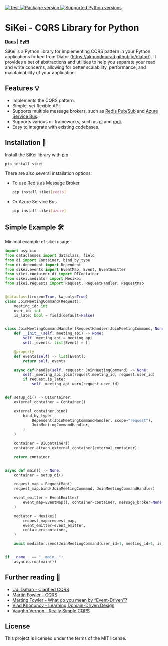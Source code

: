 
<a href="https://github.com/LabMarket/sikei/actions?query=setup%3ACI%2FCD+event%3Apush+branch%3Adev" target="_blank">
    <img src="https://github.com/LabMarket/sikei/actions/workflows/ci.yml/badge.svg?branch=dev" alt="Test">
</a>
<a href="https://pypi.org/project/sikei" target="_blank">
    <img src="https://img.shields.io/pypi/v/sikei?color=red&labelColor=black" alt="Package version">
</a>
<a href="https://pypi.org/project/sikei" target="_blank">
    <img src="https://img.shields.io/pypi/pyversions/sikei.svg?color=red&labelColor=black" alt="Supported Python versions">
</a>

# SiKei - CQRS Library for Python
**[Docs](https://akhundmurad.github.io/sikei/) | [PyPI](https://pypi.org/project/sikei/)**

SiKei is a Python library for implementing CQRS pattern in your Python applications forked from Diator (https://akhundmurad.github.io/diator/). It provides a set of abstractions and utilities to help you separate your read and write concerns, allowing for better scalability, performance, and maintainability of your application.

## Features :bulb:

- Implements the CQRS pattern.
- Simple, yet flexible API.
- Supports multiple message brokers, such as [Redis Pub/Sub](https://redis.io/docs/manual/pubsub/) and [Azure Service Bus](https://learn.microsoft.com/en-us/azure/service-bus-messaging/service-bus-messaging-overview).
- Supports various di-frameworks, such as [di](https://github.com/adriangb/di) and [rodi](https://github.com/Neoteroi/rodi).
- Easy to integrate with existing codebases.

## Installation :triangular_ruler:

Install the SiKei library with [pip](https://pypi.org/project/sikei/)

```bash
pip install sikei
```

There are also several installation options:

- To use Redis as Message Broker

    ```bash
    pip install sikei[redis]
    ```

- Or Azure Service Bus

    ```bash
    pip install sikei[azure]
    ```

## Simple Example :hammer_and_wrench:

Minimal example of sikei usage:

```python
import asyncio
from dataclasses import dataclass, field
from di import Container, bind_by_type
from di.dependent import Dependent
from sikei.events import EventMap, Event, EventEmitter
from sikei.container.di import DIContainer
from sikei.mediator import Mesikei
from sikei.requests import Request, RequestHandler, RequestMap


@dataclass(frozen=True, kw_only=True)
class JoinMeetingCommand(Request):
    meeting_id: int
    user_id: int
    is_late: bool = field(default=False)


class JoinMeetingCommandHandler(RequestHandler[JoinMeetingCommand, None]):
    def __init__(self, meeting_api) -> None:
        self._meeting_api = meeting_api
        self._events: list[Event] = []

    @property
    def events(self) -> list[Event]:
        return self._events

    async def handle(self, request: JoinMeetingCommand) -> None:
        self._meeting_api.join(request.meeting_id, request.user_id)
        if request.is_late:
            self._meeting_api.warn(request.user_id)


def setup_di() -> DIContainer:
    external_container = Container()

    external_container.bind(
        bind_by_type(
            Dependent(JoinMeetingCommandHandler, scope="request"),
            JoinMeetingCommandHandler,
        )
    )

    container = DIContainer()
    container.attach_external_container(external_container)

    return container


async def main() -> None:
    container = setup_di()

    request_map = RequestMap()
    request_map.bind(JoinMeetingCommand, JoinMeetingCommandHandler)

    event_emitter = EventEmitter(
        event_map=EventMap(), container=container, message_broker=None
    )

    mediator = Mesikei(
        request_map=request_map,
        event_emitter=event_emitter,
        container=container,
    )

    await mediator.send(JoinMeetingCommand(user_id=1, meeting_id=1, is_late=True))


if __name__ == "__main__":
    asyncio.run(main())

```

## Further reading :scroll:

- [Udi Dahan - Clarified CQRS](https://udidahan.com/2009/12/09/clarified-cqrs/)
- [Martin Fowler - CQRS](https://martinfowler.com/bliki/CQRS.html)
- [Marting Fowler - What do you mean by “Event-Driven”?](https://martinfowler.com/articles/201701-event-driven.html)
- [Vlad Khononov - Learning Domain-Driven Design](https://www.oreilly.com/library/view/learning-domain-driven-design/9781098100124/)
- [Vaughn Vernon - Really Simple CQRS](https://kalele.io/really-simple-cqrs/)

## License

This project is licensed under the terms of the MIT license.
